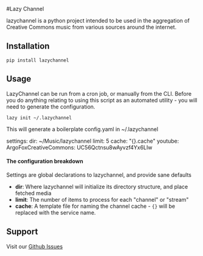 #Lazy Channel

lazychannel is a python project intended to be used in the aggregation of Creative Commons music from various sources around the internet.

## Installation

    pip install lazychannel

## Usage

LazyChannel can be run from a cron job, or manually from the CLI. Before you do anything relating to using this script as an automated utility - you will need to generate the configuration.

    lazy init ~/.lazychannel

This will generate a boilerplate config.yaml in ~/.lazychannel

   settings:
        dir: ~/Music/lazychannel
        limit: 5
        cache: "{}.cache"
    youtube:
        ArgoFoxCreativeCommons: UC56Qctnsu8wAyvzf4Yx6LIw
 
#### The configuration breakdown

 Settings are global declarations to lazychannel, and provide sane defaults

 - **dir**: Where lazychannel will initialize its directory structure, and place fetched media
 - **limit**: The number of items to process for each "channel" or "stream"
 - **cache**: A template file for naming the channel cache - `{}` will be replaced with the service name.

## Support

Visit our [Github Issues](https://github.com/chuckbutler/lazychannel/issues)


